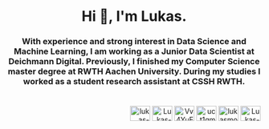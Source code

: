 <h1 align="center">Hi 👋, I'm Lukas.</h1>
<h3 align="center">With experience and strong interest in Data Science and Machine Learning, I am working as a Junior Data Scientist at Deichmann Digital. Previously, I finished my Computer Science master degree at RWTH Aachen University. During my studies I worked as a student research assistant at CSSH RWTH.</h3>

<!--
<a href="https://github.com/lukasmoldon">
  <p align="center">
    <img height="50%" width="auto" src ="https://github-readme-stats.vercel.app/api?username=lukasmoldon&count_private=true&theme=tokyonight&hide_border=true&hide=prs&bg_color=00000000">
  </p>
</a>
-->

<h1 align="center"> </h1>

<p align="right">
  <a href="https://linkedin.com/in/lukas-moldon" target="blank"><img align="center" src="https://cdn.worldvectorlogo.com/logos/linkedin-icon-2.svg" alt="lukas-moldon" height="30" width="40" /></a>
  <a href="https://www.xing.com/profile/lukas_moldon/" target="blank"><img align="center" src="https://cdn.worldvectorlogo.com/logos/xing.svg" alt="Lukas-Moldon" height="30" width="40" /></a>
  <a href="https://scholar.google.com/citations?hl=en&user=Vv4YuEEAAAAJ" target="blank"><img align="center" src="https://upload.wikimedia.org/wikipedia/commons/c/c7/Google_Scholar_logo.svg" alt="Vv4YuEEAAAAJ" height="30" width="40" /></a>
  <a href="https://www.youtube.com/@lukasmoldon" target="blank"><img align="center" src="https://raw.githubusercontent.com/rahuldkjain/github-profile-readme-generator/master/src/images/icons/Social/youtube.svg" alt="uct1gmpr65gj-h-crxqzhhuw" height="30" width="40" /></a>
  <a href="https://x.com/lukasmoldon" target="blank"><img align="center" src="https://cdn.worldvectorlogo.com/logos/twitter-logo-2.svg" alt="lukasmoldon" height="30" width="40" /></a>
  <a href="https://www.researchgate.net/profile/Lukas-Moldon" target="blank"><img align="center" src="https://upload.wikimedia.org/wikipedia/commons/5/5e/ResearchGate_icon_SVG.svg" alt="Lukas-Moldon" height="30" width="40" /></a>
</p>


<!--
<p align="right"> <img src="https://komarev.com/ghpvc/?username=lukasmoldon&label=Profile%20views&color=0e6ba4&style=plastic" alt="lukasmoldon" /> </p>

<p align="center">
  <img height="50%" width="auto" src ="https://github-readme-stats.vercel.app/api/top-langs/?username=lukasmoldon&hide_border=true&theme=tokyonight&layout=compact&bg_color=00000000">
</p>
<p align="center">
  <img src ="https://github-readme-streak-stats.herokuapp.com?user=lukasmoldon&theme=tokyonight&hide_border=true&background=FFFFFF00">
</p>
-->


<!--
- 🔭 I’m currently working on ...
- 🌱 I’m currently learning ...
- 👯 I’m looking to collaborate on ...
- 🤔 I’m looking for help with ...
- 💬 Ask me about ...
- 📫 How to reach me: ...
- 😄 Pronouns: ...
- ⚡ Fun fact: ...
-->
